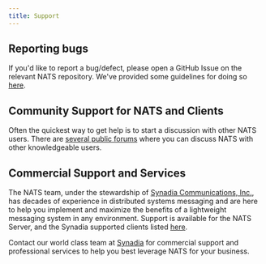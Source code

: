 ```yaml
---
title: Support
---
```


## Reporting bugs

If you'd like to report a bug/defect, please open a GitHub Issue on the relevant NATS repository. We've provided some guidelines for doing so [here](https://nats.io/contributing#githubissues).

## Community Support for NATS and Clients

Often the quickest way to get help is to start a discussion with other NATS users. There are [several public forums](https://nats.io/contributing#communityhelp) where you can discuss NATS with other knowledgeable users.

## Commercial Support and Services

The NATS team, under the stewardship of [Synadia Communications, Inc.](https://synadia.com), has decades of experience in distributed systems messaging and are here to help you implement and maximize the benefits of a lightweight messaging system in any environment. Support is available for the NATS Server, and the Synadia supported clients listed [here](/download).

Contact our world class team at [Synadia](https://synadia.com) for commercial support and professional services to help you best leverage NATS for your business.
